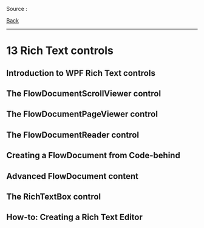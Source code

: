 
Source : 

[Back](../readme.md)

---


# 13 Rich Text controls

## Introduction to WPF Rich Text controls
## The FlowDocumentScrollViewer control
## The FlowDocumentPageViewer control
## The FlowDocumentReader control
## Creating a FlowDocument from Code-behind
## Advanced FlowDocument content
## The RichTextBox control
## How-to: Creating a Rich Text Editor